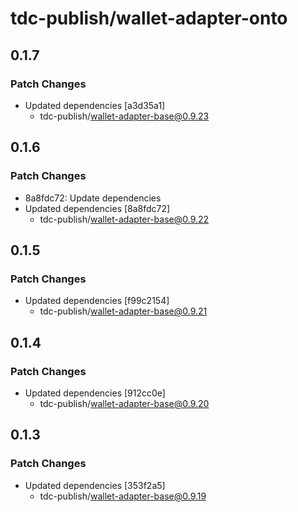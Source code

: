 # tdc-publish/wallet-adapter-onto

## 0.1.7

### Patch Changes

-   Updated dependencies [a3d35a1]
    -   tdc-publish/wallet-adapter-base@0.9.23

## 0.1.6

### Patch Changes

-   8a8fdc72: Update dependencies
-   Updated dependencies [8a8fdc72]
    -   tdc-publish/wallet-adapter-base@0.9.22

## 0.1.5

### Patch Changes

-   Updated dependencies [f99c2154]
    -   tdc-publish/wallet-adapter-base@0.9.21

## 0.1.4

### Patch Changes

-   Updated dependencies [912cc0e]
    -   tdc-publish/wallet-adapter-base@0.9.20

## 0.1.3

### Patch Changes

-   Updated dependencies [353f2a5]
    -   tdc-publish/wallet-adapter-base@0.9.19
